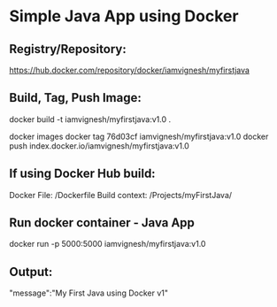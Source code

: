 # Simple Java App using Docker

## Registry/Repository: 
https://hub.docker.com/repository/docker/iamvignesh/myfirstjava

## Build, Tag, Push Image:
docker build -t iamvignesh/myfirstjava:v1.0 .

docker images
docker tag 76d03cf iamvignesh/myfirstjava:v1.0
docker push index.docker.io/iamvignesh/myfirstjava:v1.0

## If using Docker Hub build:
Docker File: /Dockerfile
Build context: /Projects/myFirstJava/

## Run docker container - Java App
docker run -p 5000:5000 iamvignesh/myfirstjava:v1.0

## Output:

"message\":\"My First Java using Docker v1\"
